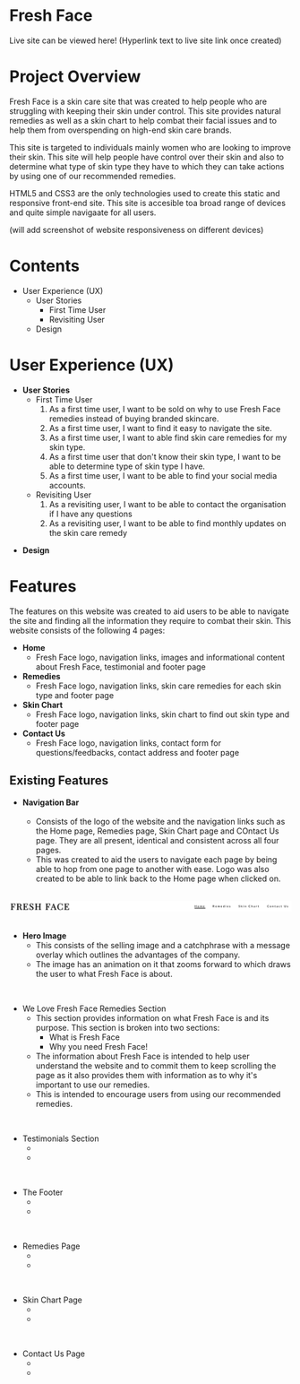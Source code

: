 # Fresh Face

Live site can be viewed here! (Hyperlink text to live site link once created)

# Project Overview
Fresh Face is a skin care site that was created to help people who are struggling with keeping their skin under control. This site provides natural remedies as well as a skin chart to help combat their facial issues and to help them from overspending on high-end skin care brands. 

This site is targeted to individuals mainly women who are looking to improve their skin. This site will help people have control over their skin and also to determine what type of skin type they have to which they can take actions by using one of our recommended remedies.

HTML5 and CSS3 are the only technologies used to create this static and responsive front-end site. This site is accesible toa broad range of devices and quite simple navigaate for all users.

(will add screenshot of website responsiveness on different devices)

# Contents
<ul>
<li>
User Experience (UX)
<ul>
<li> User Stories
<ul>
<li>First Time User</li>
<li>Revisiting User
</ul>
</li>
</ul>
<ul>
<li>Design</li>
</ul>
</li>
</ul>


# User Experience (UX)
<ul>
<li> <strong>User Stories</strong>
<ul>
<li>First Time User
<ol>
<li>As a first time user, I want to be sold on why to use Fresh Face remedies instead of buying branded skincare.</li>
<li>As a first time user, I want to find it easy to navigate the site.</li>
<li>As a first time user, I want to able find skin care remedies for my skin type.</li>
<li>As a first time user that don't know their skin type, I want to be able to determine type of skin type I have.</li>
<li>As a first time user, I want to be able to find your social media accounts.</li>
</ol>
</li>
<li>Revisiting User
<ol>
<li>As a revisiting user, I want to be able to contact the organisation if I have any questions</li>
<li>As a revisiting user, I want to be able to find monthly updates on the skin care remedy</li>
</ol>
</ul>
</ul>

<ul>
<li><strong>Design</strong></li>
</ul>

# Features
The features on this website was created to aid users to be able to navigate the site and finding all the information they require to combat their skin. This website consists of the following 4 pages:
<ul>
<li><strong>Home</strong>
<ul>
<li>Fresh Face logo, navigation links, images and informational content about Fresh Face, testimonial and footer page</li>
</ul>
</li>
<li><strong>Remedies</strong>
<ul>
<li>Fresh Face logo, navigation links, skin care remedies for each skin type and footer page</li>
</ul>
</li>
<li><strong>Skin Chart</strong>
<ul>
<li>Fresh Face logo, navigation links, skin chart to find out skin type and footer page</li>
</ul>
</li>
<li><strong>Contact Us</strong>
<ul>
<li>Fresh Face logo, navigation links, contact form for questions/feedbacks, contact address and footer page</li>
</ul>
</li>
</ul>

## Existing Features 
<ul>
<li> <strong>Navigation Bar</strong>
<ul>
<br>
<li>Consists of the logo of the website and the navigation links such as the Home page, Remedies page, Skin Chart page and COntact Us page. They are all present, identical and consistent across all four pages.</li>
<li>This was created to aid the users to navigate each page by being able to hop from one page to another with ease. Logo was also created to be able to link back to the Home page when clicked on.</li>
</ul>
</li>
</ul>
<br>
<img src="assets/images/navigation-bar.png">
<br>
<br>
<ul>
<li><strong>Hero Image</strong>
<ul>
<li>This consists of the selling image and a catchphrase with a message overlay which outlines the advantages of the company. </li>
<li>The image has an animation on it that zooms forward to which draws the user to what Fresh Face is about.</li>
</ul>
</li>
</ul>

<img section>

<ul>
<li>We Love Fresh Face Remedies Section
<ul>
<li>This section provides information on what Fresh Face is and its purpose. This section is broken into two sections:
<ul>
<li>What is Fresh Face</li>
<li>Why you need Fresh Face!</li>
</ul>
</li>
<li>The information about Fresh Face is intended to help user understand the website and to commit them to keep scrolling the page as it also provides them with information as to why it's important to use our remedies.</li>
<li>This is intended to encourage users from using our recommended remedies. </li>
</ul>
</li>
</ul>

<img section>

<ul>
<li>Testimonials Section
<ul>
<li></li>
<li></li>
</ul>
</li>
</ul>

<img section>

<ul>
<li>The Footer
<ul>
<li></li>
<li></li>
</ul>
</li>
</ul>

<img section>

<ul>
<li>Remedies Page
<ul>
<li></li>
<li></li>
</ul>
</li>
</ul>

<img section>

<ul>
<li>Skin Chart Page
<ul>
<li></li>
<li></li>
</ul>
</li>
</ul>

<img section>

<ul>
<li>Contact Us Page
<ul>
<li></li>
<li></li>
</ul>
</li>
</ul>

<img section>
